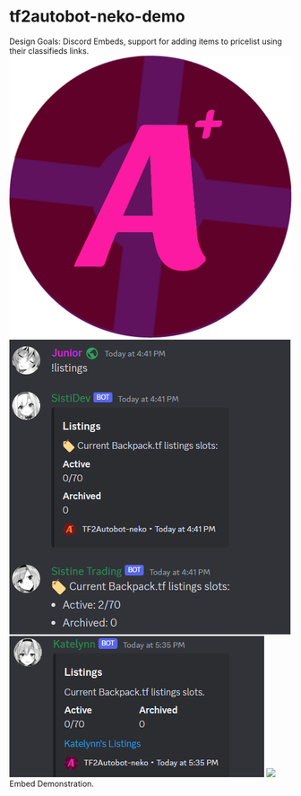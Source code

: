 # tf2autobot-neko-demo
<a>Design Goals: Discord Embeds, support for adding items to pricelist using their classifieds links.</a>
<a style="height: 200px; width: 200px;"><img src="https://raw.githubusercontent.com/joe20050108/tf2autobot-neko-resources/main/logo.png"></a>
<br>
<img src="https://github.com/joe20050108/tf2autobot-neko-demo/blob/main/example-autobot.png?raw=true">
<br>
<img src="https://raw.githubusercontent.com/joe20050108/tf2autobot-neko-demo/main/Screenshot%202023-08-04%20173754.png">
<img src="https://raw.githubusercontent.com/joe20050108/tf2autobot-neko-goals/main/Screenshot%202023-08-22%20195337.png">
Embed
Demonstration.
